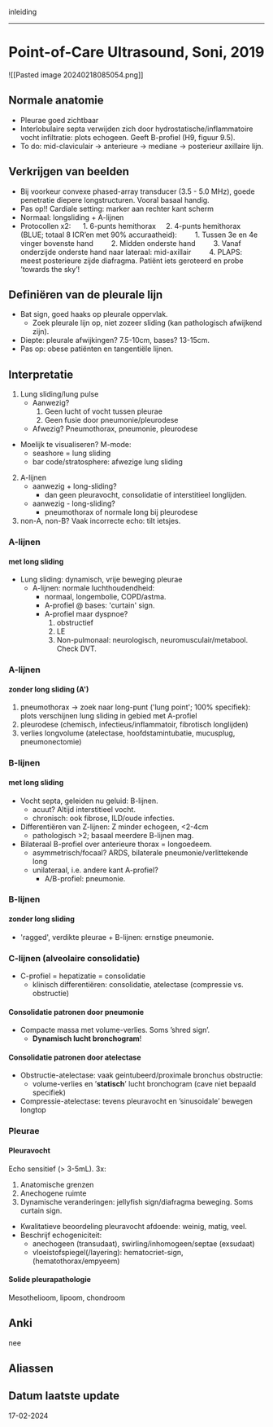 inleiding
___
# Point-of-Care Ultrasound, Soni, 2019 
![[Pasted image 20240218085054.png]]

## Normale anatomie
- Pleurae goed zichtbaar
- Interlobulaire septa verwijden zich door hydrostatische/inflammatoire vocht infiltratie: plots echogeen. Geeft B-profiel (H9, figuur 9.5). 
- To do: mid-claviculair -> anterieure -> mediane -> posterieur axillaire lijn.
## Verkrijgen van beelden
- Bij voorkeur convexe phased-array transducer (3.5 - 5.0 MHz), goede penetratie diepere longstructuren. Vooral basaal handig. 
- Pas op!! Cardiale setting: marker aan rechter kant scherm
- Normaal: longsliding + A-lijnen
- Protocollen x2: 
    1. 6-punts hemithorax
    2. 4-punts hemithorax (BLUE; totaal 8 ICR’en met 90% accuraatheid):
        1. Tussen 3e en 4e vinger bovenste hand
        2. Midden onderste hand
        3. Vanaf onderzijde onderste hand naar lateraal: mid-axillair
        4. PLAPS: meest posterieure zijde diafragma. Patiënt iets geroteerd en probe ’towards the sky’!
## Definiëren van de pleurale lijn
- Bat sign, goed haaks op pleurale oppervlak. 
	- Zoek pleurale lijn op, niet zozeer sliding (kan pathologisch afwijkend zijn). 
- Diepte: pleurale afwijkingen? 7.5-10cm, bases? 13-15cm.
- Pas op: obese patiënten en tangentiële lijnen.
## Interpretatie
1. Lung sliding/lung pulse
	- Aanwezig? 
		1. Geen lucht of vocht tussen pleurae
		2. Geen fusie door pneumonie/pleurodese
	- Afwezig? Pneumothorax, pneumonie, pleurodese
- Moelijk te visualiseren? M-mode: 
	- seashore = lung sliding
	- bar code/stratosphere: afwezige lung sliding
2. A-lijnen
	- aanwezig + long-sliding? 
		- dan geen pleuravocht, consolidatie of interstitieel longlijden. 
	- aanwezig - long-sliding? 
		- pneumothorax of normale long bij pleurodese
3. non-A, non-B? Vaak incorrecte echo: tilt ietsjes.
### A-lijnen 
#### met long sliding
- Lung sliding: dynamisch, vrije beweging pleurae
	- A-lijnen: normale luchthoudendheid: 
		- normaal, longembolie, COPD/astma. 
		- A-profiel @ bases: 'curtain' sign. 
		- A-profiel maar dyspnoe? 
			1. obstructief
			2. LE
			3. Non-pulmonaal: neurologisch, neuromusculair/metabool. Check DVT.
### A-lijnen 
#### zonder long sliding (A')
1. pneumothorax -> zoek naar long-punt ('lung point'; 100% specifiek): plots verschijnen lung sliding in gebied met A-profiel
2. pleurodese (chemisch, infectieus/inflammatoir, fibrotisch longlijden)
3. verlies longvolume (atelectase, hoofdstamintubatie, mucusplug, pneumonectomie)
### B-lijnen 
#### met long sliding
- Vocht septa, geleiden nu geluid: B-lijnen. 
	- acuut? Altijd interstitieel vocht. 
	- chronisch: ook fibrose, ILD/oude infecties.
- Differentiëren van Z-lijnen: Z minder echogeen, <2-4cm
	- pathologisch >2; basaal meerdere B-lijnen mag.
- Bilateraal B-profiel over anterieure thorax = longoedeem.
	- asymmetrisch/focaal? ARDS, bilaterale pneumonie/verlittekende long
	- unilateraal, i.e. andere kant A-profiel? 
		- A/B-profiel: pneumonie.
### B-lijnen 
#### zonder long sliding
- 'ragged', verdikte pleurae + B-lijnen: ernstige pneumonie.
### C-lijnen (alveolaire consolidatie)
- C-profiel = hepatizatie = consolidatie
	- klinisch differentiëren: consolidatie, atelectase (compressie vs. obstructie)
#### Consolidatie patronen door pneumonie
- Compacte massa met volume-verlies. Soms ’shred sign’. 
	- **Dynamisch lucht bronchogram**!
#### Consolidatie patronen door atelectase
- Obstructie-atelectase: vaak geintubeerd/proximale bronchus obstructie: 
	- volume-verlies en ’**statisch**’ lucht bronchogram (cave niet bepaald specifiek)
- Compressie-atelectase: tevens pleuravocht en ’sinusoidale’ bewegen longtop
### Pleurae
#### Pleuravocht
Echo sensitief (> 3-5mL). 3x:
1. Anatomische grenzen
2. Anechogene ruimte
3. Dynamische veranderingen: jellyfish sign/diafragma beweging. Soms curtain sign.
- Kwalitatieve beoordeling pleuravocht afdoende: weinig, matig, veel.
- Beschrijf echogeniciteit: 
	- anechogeen (transudaat), swirling/inhomogeen/septae (exsudaat)
	- vloeistofspiegel(/layering): hematocriet-sign, (hematothorax/empyeem)
#### Solide pleurapathologie
Mesothelioom, lipoom, chondroom
## Anki
nee
## Aliassen
## Datum laatste update
17-02-2024